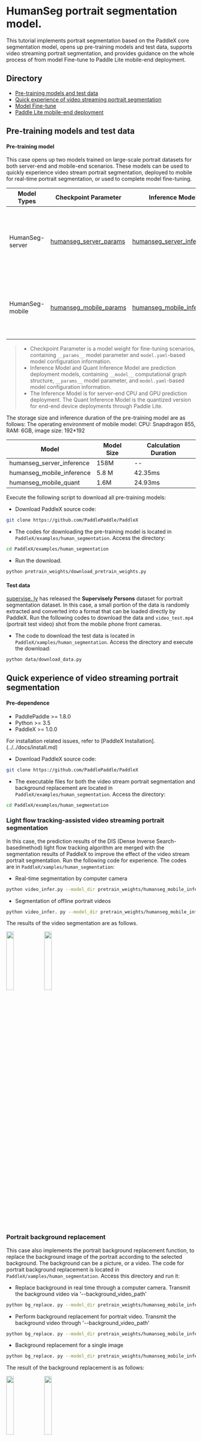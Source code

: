 # HumanSeg portrait segmentation model.

This tutorial implements portrait segmentation based on the PaddleX core segmentation model, opens up pre-training models and test data, supports video streaming portrait segmentation, and provides guidance on the whole process of from model Fine-tune to Paddle Lite mobile-end deployment.

## Directory

* [Pre-training models and test data](#1)
* [Quick experience of video streaming portrait segmentation](#2)
* [Model Fine-tune](#3)
* [Paddle Lite mobile-end deployment](#4)


## <h2 id="1">Pre-training models and test data</h2>

#### Pre-training model

This case opens up two models trained on large-scale portrait datasets for both server-end and mobile-end scenarios. These models can be used to quickly experience video stream portrait segmentation, deployed to mobile for real-time portrait segmentation, or used to complete model fine-tuning.

| Model Types | Checkpoint Parameter | Inference Model | Quant Inference Model | Note |
| --- | --- | --- | ---| --- |
| HumanSeg-server | [humanseg_server_params](https://bj.bcebos.com/paddlex/examples/human_seg/models/humanseg_server_params.tar) | [humanseg_server_inference](https://bj.bcebos.com/paddlex/examples/human_seg/models/humanseg_server_inference.tar) | --- |High-precision model is suitable for server-end GPU and complex background portrait scenes. The model structure is Deeplabv3+/Xcetion65, and input size is (512, 512). |
| HumanSeg-mobile | [humanseg_mobile_params](https://bj.bcebos.com/paddlex/examples/human_seg/models/humanseg_mobile_params.tar) | [humanseg_mobile_inference](https://bj.bcebos.com/paddlex/examples/human_seg/models/humanseg_mobile_inference.tar) | [humanseg_mobile_quant](https://bj.bcebos.com/paddlex/examples/human_seg/models/humanseg_mobile_quant.tar) | Lightweight model is suitable for mobile-end or server-end CPU front camera scenarios. The model structure is HRNet_w18_small_v1, and input size is (192, 192). |

> * Checkpoint Parameter is a model weight for fine-tuning scenarios, containing `__params__` model parameter and `model.yaml`-based model configuration information.
> * Inference Model and Quant Inference Model are prediction deployment models, containing `__model__` computational graph structure, `__params__` model parameter, and `model.yaml`-based model configuration information.
> * The Inference Model is for server-end CPU and GPU prediction deployment. The Quant Inference Model is the quantized version for end-end device deployments through Paddle Lite.


The storage size and inference duration of the pre-training model are as follows: The operating environment of mobile model: CPU: Snapdragon 855, RAM: 6GB, image size: 192*192

| Model | Model Size | Calculation Duration |
| --- | --- | --- |
| humanseg_server_inference | 158M | -- |
| humanseg_mobile_inference | 5.8 M | 42.35ms |
| humanseg_mobile_quant | 1.6M | 24.93ms |

Execute the following script to download all pre-training models:

* Download PaddleX source code:

```bash
git clone https://github.com/PaddlePaddle/PaddleX
```

* The codes for downloading the pre-training model is located in `PaddleX/examples/human_segmentation`. Access the directory:

```bash
cd PaddleX/examples/human_segmentation
```

* Run the download.

```bash
python pretrain_weights/download_pretrain_weights.py
```

#### Test data

[supervise. ly](https://supervise.ly/) has released the **Supervisely Persons** dataset for portrait segmentation dataset. In this case, a small portion of the data is randomly extracted and converted into a format that can be loaded directly by PaddleX. Run the following codes to download the data and `video_test.mp4` (portrait test video) shot from the mobile phone front cameras.

* The code to download the test data is located in `PaddleX/xamples/human_segmentation`. Access the directory and execute the download:

```bash
python data/download_data.py
```

## <h2 id="2">Quick experience of video streaming portrait segmentation</h2>

#### Pre-dependence

* PaddlePaddle >= 1.8.0
* Python >= 3.5
* PaddleX >= 1.0.0

For installation related issues, refer to [PaddleX Installation]. (../../docs/install.md)

* Download PaddleX source code:

```bash
git clone https://github.com/PaddlePaddle/PaddleX
```

* The executable files for both the video stream portrait segmentation and background replacement are located in `PaddleX/examples/human_segmentation`. Access the directory:

```bash
cd PaddleX/examples/human_segmentation
```

### Light flow tracking-assisted video streaming portrait segmentation

In this case, the prediction results of the DIS (Dense Inverse Search-basedmethod) light flow tracking algorithm are merged with the segmentation results of PaddleX to improve the effect of the video stream portrait segmentation. Run the following code for experience. The codes are in `PaddleX/xamples/human_segmentation`:

* Real-time segmentation by computer camera

```bash
python video_infer.py --model_dir pretrain_weights/humanseg_mobile_inference
```
* Segmentation of offline portrait videos

```bash
python video_infer. py --model_dir pretrain_weights/humanseg_mobile_inference --video_path data/video_test.mp4
```

The results of the video segmentation are as follows.

<img src="https://paddleseg.bj.bcebos.com/humanseg/data/video_test.gif" width="20%" height="20%"><img src="https://paddleseg.bj.bcebos.com/humanseg/data/result.gif" width="20%" height="20%">

### Portrait background replacement

This case also implements the portrait background replacement function, to replace the background image of the portrait according to the selected background. The background can be a picture, or a video. The code for portrait background replacement is located in `PaddleX/xamples/human_segmentation`. Access this directory and run it:

* Replace background in real time through a computer camera. Transmit the background video via '--background_video_path'
```bash
python bg_replace. py --model_dir pretrain_weights/humanseg_mobile_inference --background_image_path data/background.jpg
```

* Perform background replacement for portrait video. Transmit the background video through '--background_video_path'
```bash
python bg_replace. py --model_dir pretrain_weights/humanseg_mobile_inference --video_path data/video_test.mp4 --background_image_path data/background.jpg
```

* Background replacement for a single image
```bash
python bg_replace. py --model_dir pretrain_weights/humanseg_mobile_inference --image_path data/human_image.jpg --background_image_path data/background.jpg
```

The result of the background replacement is as follows:

<img src="https://paddleseg.bj.bcebos.com/humanseg/data/video_test.gif" width="20%" height="20%"><img src="https://paddleseg.bj.bcebos.com/humanseg/data/bg_replace.gif" width="20%" height="20%">

**Note**:

* Video segmentation processing takes a few minutes, please be patient.

* The provided model is suitable for vertical screen shooting scene of mobile phone camera, the effect in horizontal screen is slightly poor.

## <h2 id="3">Model Fine-tune</h2>

#### pre-dependence

* PaddlePaddle >= 1.8.0
* Python >= 3.5
* PaddleX >= 1.0.0

For installation related issues, refer to [PaddleX Installation]. (../../docs/install.md)

* Download PaddleX source code:

```bash
git clone https://github.com/PaddlePaddle/PaddleX
```

* Execution files for portrait segmentation training, evaluation, prediction, model export, and offline quantification are located in `PaddleX/examples/human_segmentation`. Access the directory:

```bash
cd PaddleX/examples/human_segmentation
```

### Model training

Run the following command to perform model training based on the pre-training model. Make sure that the selected model structure `model_type` and model parameter `pretrain_weights` are matched. If you do not need the test data provided in this case, you can replace the data, select a suitable model and adjust the training parameters.

```bash
# Specify the GPU card number (take card 0 as an example) 
export CUDA_VISIBLE_DEVICES=0
# Specify CUDA_VISIBLE_DEVICES to be null if the GPU is not used.
# export CUDA_VISIBLE_DEVICES=
python train.py --model_type HumanSegMobile \
--save_dir output/ \ 
--data_dir data/mini_supervisely \ 
--train_list data/mini_supervisely/train.txt \ 
--val_list data/mini_supervisely/val.txt \ 
--pretrain_weights pretrain_weights/humanseg_mobile_params \ 
--batch_size 8 \ 
--learning_rate 0.001 \ 
--num_epochs 10 \ 
--image_shape 192 192
```
Meaning of the parameters:
* `--model_type`: model type, options are: HumanSegServer and HumanSegMobile
* `--save_dir`: model save path
* `--data_dir`: data set path
* `--train_list`: training set list path
* `--val_list`: validation set list path
* `--pretrain_weights`: pretraining model path
* `--batch_size`: batch size
* `--learning_rate`: initial learning rate
* `--num_epochs`: number of training rounds
* `--image_shape`: network input image size (w, h)

For more help of command lines, run the following command:
```bash
python train.py –help
```
**Note**: You can use different models for quick try by replacing `--model_type` variable and the corresponding `--pretrain_weights`.

### Evaluate

Evaluate the model precision on the validation set by running the following commands:

```bash
python eval.py --model_dir output/best_model \ 
--data_dir data/mini_supervisely \ 
--val_list data/mini_supervisely/val.txt \ 
--image_shape 192 192
```
Meaning of the parameters:
* `--model_dir`: model path
* `--data_dir`: data set path
* `--val_list`: validation set list path
* `--image_shape`: network input image size (w, h)

### Prediction

Use the following command to predict the test set. By default, the prediction visualization results are saved in the`/output/result/` folder.
```bash
python infer.py --model_dir output/best_model \ 
--data_dir data/mini_supervisely \ 
--test_list data/mini_supervisely/test.txt \ 
--save_dir output/result \ 
--image_shape 192 192
```
Meaning of the parameters:
* `--model_dir`: model path
* `--data_dir`: data set path
* `--test_list`: test set list path
* `--image_shape`: network input image size (w, h)

### Model export

The model deployed on the server needs to be exported to an inference format model first. The exported model consists of three file names, `__model__`, `__params__`, and `model.yml , which are respectively model network structure, model weights and the model configuration file (including data preprocessing parameters).`After installing PaddleX, use the following command at the command line terminal to export the model:

```bash
paddlex --export_inference --model_dir output/best_model \ 
--save_dir output/export
```
Meaning of the parameters:
* `--model_dir`: model path
* `--save_dir`: storage path of exported models

### Offline quantification
```bash
python quant_offline.py --model_dir output/best_model \ 
--data_dir data/mini_supervisely \ 
--quant_list data/mini_supervisely/val.txt \ 
--save_dir output/quant_offline \ 
--image_shape 192 192
```
Meaning of the parameters:
* `--model_dir`: path of models to be quantified
* `--data_dir`: data set path
* `--quant_list`: path of quantification dataset list. Generally, it is selected as training set or validation set.
* `--save_dir`: storage path of quantification model
* `--image_shape`: network input image size (w, h)

## <h2 id="4">Paddle Lite mobile-end deployment</h2>

This case deploys the portrait segmentation model on the mobile end[.](../../docs/deploy/paddlelite/android.md) The deployment process is as follows. See Paddle Lite Mobile Deployment for the general mobile deployment process.

### 1. Export the PaddleX model to an inference model.

In this case, we use the humanseg_mobile_quant pre-trained model, which is already an inference model, so we don't need to perform the model export step. If the pre-training model is not used, execute the model export in the previous Model Training to export your own trained model to the inference format.````

### 2. Optimize the inference model to a Paddle Lite model

Download and decompress the [Model Optimizer opt]. Go to the path where the Model Optimizer opt is located, and execute the following command: (https://bj.bcebos.com/paddlex/deploy/lite/model_optimize_tool_11cbd50e.tar.gz)

```bash
. /opt --model_file=<model_path> \ 
--param_file=<param_path> \ 
--valid_targets=arm \ 
--optimize_out_type=naive_buffer \ 
--optimize_out=model_output_name
```

| Parameters | Description |
|  ----  | ----  |
| --model_file | Export the network structure file contained in the inference model: the path where `__model__` is located. |
| --param_file | Export the parameter file contained in the inference model: the path where `__params__` is located. |
| --valid_targets | Specify the model executable backend. Here it is specified as `arm`. |
| --optimize_out_type | Output model type. Currently supports two types: protobuf and naive_buffer, where naive_buffer is a more lightweight serialization/deserialization. Here it is specified as `naive_buffer`. |
| --optimize_out | Name of the output model |

For more detailed usage and parameter meanings, refer to: [Using the opt transformation model] (https://paddle-lite.readthedocs.io/zh/latest/user_guides/opt/opt_bin.html)

### 3 Mobile end prediction

PaddleX provides an Android demo based on the PaddleX Android SDK for users to experience image class, object detection, instance segmentation and semantic segmentation, and the demo is located at `PaddleX/deploy/lite/android/demo`. Users can copy models, configuration files and test images to the demo for prediction.

#### 3.1 Pre-dependencies

* Android Studio 3.4
* Android phone or development panel

#### 3.2 Copying models, configuration files and test images

* Copy the Lite model (. nb file) to `PaddleX/deploy/lite/android/demo/app/src/main/assets/model/` directory, and modify `MODEL_PATH_DEFAULT` in the `PaddleX/deploy/lite/android/demo/app/src/main/res/values/strings.xml` according to the name of the .nb file.

* Copy the configuration file (. yml file) to the `PaddleX/deploy/lite/android/demo/app/src/main/assets/config/` directory, and modify `YAML_PATH_DEFAULT` in the file `PaddleX/deploy/lite/android/demo/app/src/main/res/values/strings.xml` according to the name of the .yml file.

* Copy the test image to the `PaddleX/deploy/lite/android/demo/app/src/main/assets/images/` directory, and modify `IMAGE_PATH_DEFAULT` in the file `PaddleX/deploy/lite/android/demo/app/src/main/res/values/strings.xml` according to the name of the image file.

#### 3.3 Import the project and run

* Start Android Studio. Click "Open an existing Android Studio project" in the "Welcome to Android Studio" window. Access the `PaddleX/deploy/lite/android/demo` directory in the pop-up path selection window. Click the "Open" button in the bottom right corner to import the project.

* Connect an Android phone or development panel through a USB port.

* After the project is compiled, choose Run-> Run 'App' button on the menu bar. Select the connected Android device in the pop-up "Select Deployment Target" window, and then click the "OK" button.

* After successful running, the Android device loads an PaddleX Demo App. By default, a test image is loaded. It also supports the prediction by taking photos and selecting photos from the gallery.

The test image and its segmentation results are as follows:

![](./data/beauty.png)
